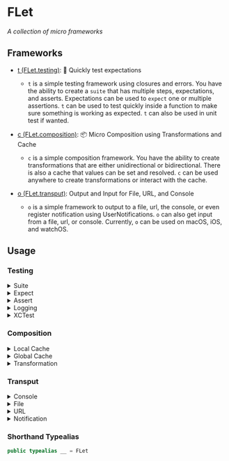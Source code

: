 # FLet

*A collection of micro frameworks*

## Frameworks

- [t (FLet.testing)](https://github.com/0xOpenBytes/t): 🧪 Quickly test expectations
    - `t` is a simple testing framework using closures and errors. You have the ability to create a `suite` that has multiple steps, expectations, and asserts. Expectations can be used to `expect` one or multiple assertions. `t` can be used to test quickly inside a function to make sure something is working as expected. `t` can also be used in unit test if wanted.

- [c (FLet.composition)](https://github.com/0xOpenBytes/c): 📦 Micro Composition using Transformations and Cache
    - `c` is a simple composition framework. You have the ability to create transformations that are either unidirectional or bidirectional. There is also a cache that values can be set and resolved. `c` can be used anywhere to create transformations or interact with the cache.
    
- [o (FLet.transput)](https://github.com/0xOpenBytes/o): Output and Input for File, URL, and Console
    - `o` is a simple framework to output to a file, url, the console, or even register notification using UserNotifications. `o` can also get input from a file, url, or console. Currently, `o` can be used on macOS, iOS, and watchOS. 

## Usage

### Testing

<details> 
  <summary>Suite</summary> 

```swift
t.suite {
    // Add an expectation that asserting true is true and that 2 is equal to 2
    try t.expect {
        try t.assert(true)
        try t.assert(2, isEqualTo: 2)
    }
    
    // Add an assertion that asserting false is not true
    try t.assert(notTrue: false)
    
    // Add an assertion that "Hello" is not equal to "World"
    try t.assert("Hello", isNotEqualTo: "World")
    
    // Log a message
    t.log("📣 Test Log Message")
    
    // Log a t.error
    t.log(error: t.error(description: "Mock Error"))
    
    // Log any error
    struct SomeError: Error { }
    t.log(error: SomeError())
    
    // Add an assertion to check if a value is nil
    let someValue: String? = nil
    try t.assert(isNil: someValue)
    
    // Add an assertion to check if a value is not nil
    let someOtherValue: String? = "💠"
    try t.assert(isNotNil: someOtherValue)
}
```

</details> 

<details> 
  <summary>Expect</summary> 

```swift 
try t.expect {
    let someValue: String? = "Hello"
    try t.assert(isNil: someValue)
}
```

</details> 

<details> 
  <summary>Assert</summary> 

```swift 
try t.assert("Hello", isEqualTo: "World")
```

</details> 

<details> 
  <summary>Logging</summary> 

```swift 
t.log("📣 Test Log Message")
```

</details> 

<details> 
  <summary>XCTest</summary> 

```swift 

// Assert suite is true
XCTAssert(
    t.suite {
        try t.assert(true)
    }
)

// Assert expectation is true
XCTAssertNoThrow(
    try t.expect("true is true and that 2 is equal to 2") {
        try t.assert(true)
        try t.assert(2, isEqualTo: 2)
    }
)

// Assert is false
XCTAssertThrowsError(
    try t.assert(false)
)
```

</details> 

### Composition

<details> 
  <summary>Local Cache</summary> 

```swift 
let cache = c.cache()

cache.set(value: Double.pi, forKey: "🥧")

let pi: Double = cache.get("🥧") ?? 0

try t.assert(pi, isEqualTo: .pi)

let resolvedValue: Double = cache.resolve("🥧")

try t.assert(resolvedValue, isEqualTo: .pi)
```

</details> 

<details> 
  <summary>Global Cache</summary> 

```swift 
let someCache: Cache = ...

// Set the value of a Cache with any hashable key
c.set(value: someCache, forKey: "someCache")

// Get an optional Cache using any hashable key
let anotherCache: Cache? = c.get(0)

// Require that a Cache exist using a `.get` with a force unwrap
let requiredCache: Cache = c.resolve(0)
```

</details> 

<details> 
  <summary>Transformation</summary> 

```swift 
let transformer = c.transformer(
    from: { string in Int(string) },
    to: { int in "\(String(describing: int))" }
)

let string = transformer.to(3)
let int = transformer.from("3")

try t.assert(transformer.to(int), isEqualTo: string)
```

</details> 

### Transput

<details> 
  <summary>Console</summary> 

```swift 
o.console.out("Value to print: ", terminator: "") //    (oTests/oTests.swift@7) [testExample()]: Value to print:
o.console.out(o.console.in()) // Type in "???";         (oTests/oTests.swift@8) [testExample()]: Optional("???")
```

</details> 

<details> 
  <summary>File</summary> 

```swift 
let filename: String = ...

// Write the value 4, an Int, to the file named `filename`. Files using o.file are base64Encoded.
try o.file.out(4, filename: filename)

// Asserts
XCTAssertNoThrow(try o.file.in(filename: filename) as Int)
XCTAssertEqual(try? o.file.in(filename: filename), 4)

// Delete the File
try o.file.delete(filename: filename)

// Assert deletion
XCTAssertThrowsError(try o.file.in(filename: filename) as Int)
```

</details> 

<details> 
  <summary>URL</summary> 

```swift 
struct Post: Codable {
    let userId: Int
    let id: Int
    let title: String
    let body: String
}

// GET Request

o.url.in(
    url: URL(string: "api/posts")!,
    successHandler: { (posts: [Post], response) in
        print(posts)
    }
)

// POST Request

let post = Post(userId: 1, id: 1, title: "First!", body: "")

try o.url.out(
    url: URL(string: "api/posts/\(post.id)")!,
    value: post,
    successHandler: { data, response in
        print(response)
    }
)
```

</details> 

<details> 
  <summary>Notification</summary> 

```swift
// Request Notification Authorization 
o.notification.requestAuthorization()

// Set UNUserNotificationCenter.current's delegate to `o.notification.delegate`
o.notification.registerDelegate()

// Schedule a Notification
o.notification.post(
    title: "Hello!",
    subtitle: "o.notification",
    body: "Woo Hoo!",
    trigger: UNTimeIntervalNotificationTrigger(
        timeInterval: 3,
        repeats: false
    )
)
```

</details> 


### Shorthand Typealias
```swift
public typealias __ = FLet
```
